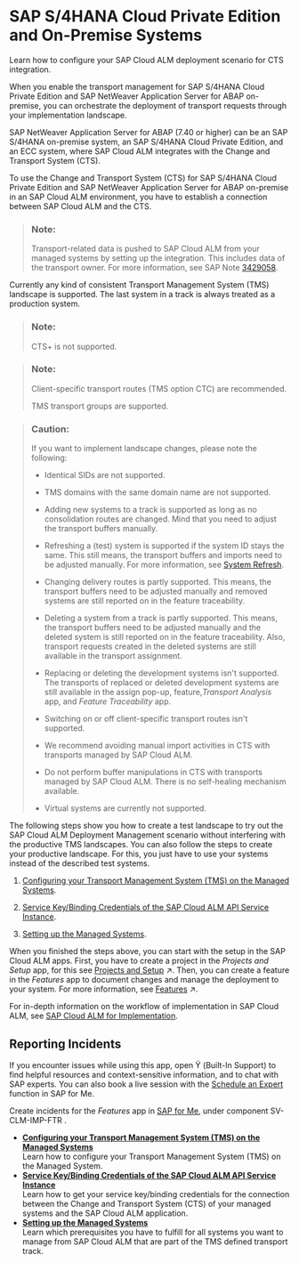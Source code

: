 <!-- loio5aa24f076e3b4b47839f762baa7d089a -->

<link rel="stylesheet" type="text/css" href="../css/sap-icons.css"/>

# SAP S/4HANA Cloud Private Edition and On-Premise Systems

Learn how to configure your SAP Cloud ALM deployment scenario for CTS integration.

When you enable the transport management for SAP S/4HANA Cloud Private Edition and SAP NetWeaver Application Server for ABAP on-premise, you can orchestrate the deployment of transport requests through your implementation landscape.

SAP NetWeaver Application Server for ABAP \(7.40 or higher\) can be an SAP S/4HANA on-premise system, an SAP S/4HANA Cloud Private Edition, and an ECC system, where SAP Cloud ALM integrates with the Change and Transport System \(CTS\).

To use the Change and Transport System \(CTS\) for SAP S/4HANA Cloud Private Edition and SAP NetWeaver Application Server for ABAP on-premise in an SAP Cloud ALM environment, you have to establish a connection between SAP Cloud ALM and the CTS.

> ### Note:  
> Transport-related data is pushed to SAP Cloud ALM from your managed systems by setting up the integration. This includes data of the transport owner. For more information, see SAP Note [3429058](https://me.sap.com/notes/3429058).

Currently any kind of consistent Transport Management System \(TMS\) landscape is supported. The last system in a track is always treated as a production system.

> ### Note:  
> CTS+ is not supported.

> ### Note:  
> Client-specific transport routes \(TMS option CTC\) are recommended.
> 
> TMS transport groups are supported.

> ### Caution:  
> If you want to implement landscape changes, please note the following:
> 
> -   Identical SIDs are not supported.
> 
> -   TMS domains with the same domain name are not supported.
> 
> -   Adding new systems to a track is supported as long as no consolidation routes are changed. Mind that you need to adjust the transport buffers manually.
> 
> -   Refreshing a \(test\) system is supported if the system ID stays the same. This still means, the transport buffers and imports need to be adjusted manually. For more information, see [System Refresh](https://support.sap.com/en/alm/sap-cloud-alm/operations/expert-portal/setup-managed-services/setup-abap-740.html?anchorId=section_copy_copy_co#section_copy).
> 
> -   Changing delivery routes is partly supported. This means, the transport buffers need to be adjusted manually and removed systems are still reported on in the feature traceability.
> 
> -   Deleting a system from a track is partly supported. This means, the transport buffers need to be adjusted manually and the deleted system is still reported on in the feature traceability. Also, transport requests created in the deleted systems are still available in the transport assignment.
> 
> -   Replacing or deleting the development systems isn't supported. The transports of replaced or deleted development systems are still available in the assign pop-up, feature,*Transport Analysis* app, and *Feature Traceability* app.
> 
> -   Switching on or off client-specific transport routes isn't supported.
> 
> -   We recommend avoiding manual import activities in CTS with transports managed by SAP Cloud ALM.
> 
> -   Do not perform buffer manipulations in CTS with transports managed by SAP Cloud ALM. There is no self-healing mechanism available.
> 
> -   Virtual systems are currently not supported.

The following steps show you how to create a test landscape to try out the SAP Cloud ALM Deployment Management scenario without interfering with the productive TMS landscapes. You can also follow the steps to create your productive landscape. For this, you just have to use your systems instead of the described test systems.

1.  [Configuring your Transport Management System \(TMS\) on the Managed Systems](configuring-your-transport-management-system-tms-on-the-managed-systems-a9ae2e3.md).

2.  [Service Key/Binding Credentials of the SAP Cloud ALM API Service Instance](service-key-binding-credentials-of-the-sap-cloud-alm-api-service-instance-6c734bd.md).

3.  [Setting up the Managed Systems](setting-up-the-managed-systems-21e0843.md).


When you finished the steps above, you can start with the setup in the SAP Cloud ALM apps. First, you have to create a project in the *Projects and Setup* app, for this see [Projects and Setup](https://help.sap.com/viewer/877c96cf971648b09ee0d0a64f7f4fef/latest/en-US/6dd14269bc6e48ec81875f38d920ea6e.html "In the Projects and Setup app, you can manage your projects in SAP Cloud ALM.") :arrow_upper_right:. Then, you can create a feature in the *Features* app to document changes and manage the deployment to your system. For more information, see [Features](https://help.sap.com/viewer/877c96cf971648b09ee0d0a64f7f4fef/latest/en-US/1a6c29ffb3f74f0789d4bb76081eb834.html "The Features app allows you to deploy transports assigned to a feature across your system landscape. It also helps you document changes for audit purposes.") :arrow_upper_right:.

For in-depth information on the workflow of implementation in SAP Cloud ALM, see [SAP Cloud ALM for Implementation](https://support.sap.com/en/alm/sap-cloud-alm/implementation/sap-cloud-alm-implementation-expert-portal.html).



<a name="loio5aa24f076e3b4b47839f762baa7d089a__section_zls_yfj_gvb"/>

## Reporting Incidents

If you encounter issues while using this app, open <span class="SAP-icons-V5"></span> \(Built-In Support\) to find helpful resources and context-sensitive information, and to chat with SAP experts. You can also book a live session with the [Schedule an Expert](https://me.sap.com/app/sae) function in SAP for Me.

Create incidents for the *Features* app in [SAP for Me](https://me.sap.com/app/casecreate), under component SV-CLM-IMP-FTR .

-   **[Configuring your Transport Management System \(TMS\) on the Managed Systems](configuring-your-transport-management-system-tms-on-the-managed-systems-a9ae2e3.md "Learn how to configure your Transport Management System (TMS) on the Managed System. ")**  
Learn how to configure your Transport Management System \(TMS\) on the Managed System.
-   **[Service Key/Binding Credentials of the SAP Cloud ALM API Service Instance](service-key-binding-credentials-of-the-sap-cloud-alm-api-service-instance-6c734bd.md "Learn how to get your service key/binding credentials for the connection between the
		Change and Transport System (CTS) of your managed systems and the SAP Cloud ALM
		application.")**  
Learn how to get your service key/binding credentials for the connection between the Change and Transport System \(CTS\) of your managed systems and the SAP Cloud ALM application.
-   **[Setting up the Managed Systems](setting-up-the-managed-systems-21e0843.md "Learn which prerequisites you have to fulfill for all systems you want to manage from
		SAP Cloud ALM that are part of the TMS defined transport track.")**  
Learn which prerequisites you have to fulfill for all systems you want to manage from SAP Cloud ALM that are part of the TMS defined transport track.


